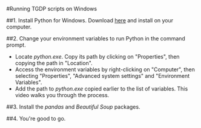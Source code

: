 #Running TGDP scripts on Windows

##1. Install Python for Windows.
Download [here](https://www.python.org/) and install on your computer. 

##2. Change your environment variables to run Python in the command prompt. 
- Locate *python.exe*. Copy its path by clicking on "Properties", then copying the path in "Location". 
- Access the environment variables by right-clicking on "Computer", then selecting "Properties", 
"Advanced system settings" and "Environment Variables". 
- Add the path to *python.exe* copied earlier to the list of variables. 
This video walks you through the process. 

##3. Install the *pandas* and *Beautiful Soup* packages. 

##4. You're good to go. 
